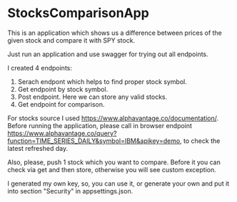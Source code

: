 # StocksComparisonApp

This is an application which shows us a difference between prices of the given stock and compare it with SPY stock.

Just run an application and use swagger for trying out all endpoints.

I created 4 endpoints:
  1. Serach endpont which helps to find proper stock symbol.
  2. Get endpoint by stock symbol.
  3. Post endpoint. Here we can store any valid stocks.
  4. Get endpoint for comparison.

For stocks source I used https://www.alphavantage.co/documentation/.
Before running the application, please call in browser endpoint https://www.alphavantage.co/query?function=TIME_SERIES_DAILY&symbol=IBM&apikey=demo, to check the latest refreshed day.

Also, please, push 1 stock which you want to compare.
Before it you can check via get and then store, otherwise you will see custom exception.

I generated my own key, so, you can use it, or generate your own and put it into section "Security" in appsettings.json.
